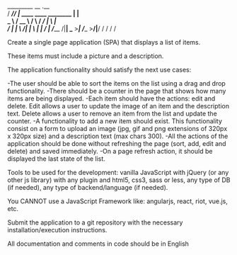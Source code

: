   _________ __                             .__   
 /   _____//  |_  ____   ____   ________ __|  |  
 \_____  \\   __\/ __ \ /    \ /  ___/  |  \  |  
 /        \|  | \  ___/|   |  \\___ \|  |  /  |__
/_______  /|__|  \___  >___|  /____  >____/|____/
        \/           \/     \/     \/            
                                                                                                                                                                   
                                                                                                                                                                   
                                                                                                                                             
                                                                                                                                                                   
Create a single page application (SPA) that displays a list of items. 

These items must include a picture and a description.

The application functionality should satisfy the next use cases:


-The user should be able to sort the items on the list using a drag and drop functionality.
-There should be a counter in the page that shows how many items are being displayed.
-Each item should have the actions: edit and delete. Edit allows a user to update the image of an item and the description text. Delete allows a user to remove an item from the list and update the counter.
-A functionality to add a new item should exist. This functionality consist on a form to upload an image (jpg, gif and png extensions of 320px x 320px size) and a description text (max chars 300).
-All the actions of the application should be done without refreshing the page (sort, add, edit and delete) and saved immediately.
-On a page refresh action, it should be displayed the last state of the list.


Tools to be used for the development: vanilla JavaScript with jQuery (or any other js library) with any plugin and html5, css3, sass or less, any type of DB (if needed), any type of backend/language (if needed).

You CANNOT use a JavaScript Framework like: angularjs, react, riot, vue.js, etc.

Submit the application to a git repository with the necessary installation/execution instructions.

All documentation and comments in code should be in English